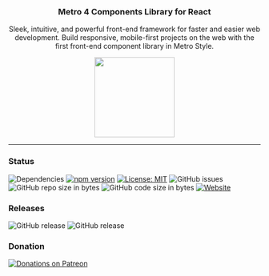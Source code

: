 <p align="center">
  <a href="https://metroui.org.ua/v4/">
    <img src="https://metroui.org.ua/images/logo-react.png" alt="">
  </a>
  <h3 align="center">Metro 4 Components Library for React</h3>
  <p align="center">
      Sleek, intuitive, and powerful front-end framework for faster and easier web development. Build responsive, mobile-first projects on the web with the first front-end component library in Metro Style. 
  </p>
  <p align="center">
      <a href="https://www.patreon.com/metro4_react">
        <img src="https://c5.patreon.com/external/logo/become_a_patron_button@2x.png" width="160">
      </a>
  </p>  
</p>

<p align="center">
    <hr>
</p>

### Status
![Dependencies](https://img.shields.io/david/olton/Metro4-React)
[![npm version](https://badge.fury.io/js/metro4-react.svg)](https://www.npmjs.com/package/metro4-react)
[![License: MIT](https://img.shields.io/badge/License-MIT-blue.svg?style=flat)](https://github.com/olton/Metro4-React/blob/master/LICENSE)
![GitHub issues](https://img.shields.io/github/issues-raw/olton/Metro4-React.svg)
![GitHub repo size in bytes](https://img.shields.io/github/repo-size/olton/Metro4-React)
![GitHub code size in bytes](https://img.shields.io/github/languages/code-size/olton/Metro4-React)
[![Website](https://img.shields.io/website/https/react.metroui.org.ua.svg?label=react.metroui.org.ua)](https://react.metroui.org.ua)

### Releases
![GitHub release](https://img.shields.io/github/v/release/olton/Metro4-React)
![GitHub release](https://img.shields.io/github/v/release/olton/Metro4-React?include_prereleases&label=pre-release)

### Donation
[![Donations on Patreon](https://img.shields.io/badge/Patreon-$10-red.svg)](https://www.patreon.com/metro4_react)
